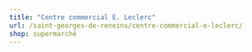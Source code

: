 ```yaml
---
title: "Centre commercial E. Leclerc"
url: /saint-georges-de-reneins/centre-commercial-e-leclerc/
shop: supermarché
---
```

